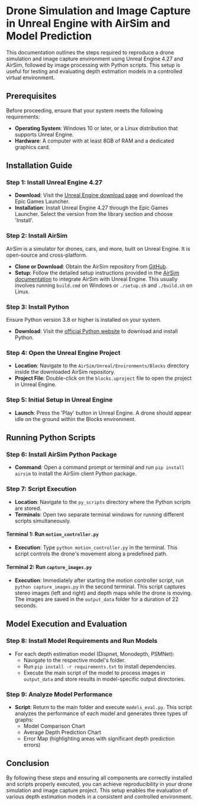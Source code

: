 # Drone Simulation and Image Capture in Unreal Engine with AirSim and Model Prediction

This documentation outlines the steps required to reproduce a drone simulation and image capture environment using Unreal Engine 4.27 and AirSim, followed by image processing with Python scripts. This setup is useful for testing and evaluating depth estimation models in a controlled virtual environment.

## Prerequisites

Before proceeding, ensure that your system meets the following requirements:

- **Operating System**: Windows 10 or later, or a Linux distribution that supports Unreal Engine.
- **Hardware**: A computer with at least 8GB of RAM and a dedicated graphics card.

## Installation Guide

### Step 1: Install Unreal Engine 4.27
- **Download**: Visit the [Unreal Engine download page](https://www.unrealengine.com/download) and download the Epic Games Launcher.
- **Installation**: Install Unreal Engine 4.27 through the Epic Games Launcher. Select the version from the library section and choose 'Install'.

### Step 2: Install AirSim
AirSim is a simulator for drones, cars, and more, built on Unreal Engine. It is open-source and cross-platform.

- **Clone or Download**: Obtain the AirSim repository from [GitHub](https://github.com/microsoft/AirSim).
- **Setup**: Follow the detailed setup instructions provided in the [AirSim documentation](https://microsoft.github.io/AirSim/) to integrate AirSim with Unreal Engine. This usually involves running `build.cmd` on Windows or `./setup.sh` and `./build.sh` on Linux.

### Step 3: Install Python
Ensure Python version 3.8 or higher is installed on your system.

- **Download**: Visit the [official Python website](https://www.python.org/downloads/) to download and install Python.

### Step 4: Open the Unreal Engine Project
- **Location**: Navigate to the `AirSim/Unreal/Environments/Blocks` directory inside the downloaded AirSim repository.
- **Project File**: Double-click on the `blocks.uproject` file to open the project in Unreal Engine.

### Step 5: Initial Setup in Unreal Engine
- **Launch**: Press the 'Play' button in Unreal Engine. A drone should appear idle on the ground within the Blocks environment.

## Running Python Scripts

### Step 6: Install AirSim Python Package
- **Command**: Open a command prompt or terminal and run `pip install airsim` to install the AirSim client Python package.

### Step 7: Script Execution
- **Location**: Navigate to the `py_scripts` directory where the Python scripts are stored.
- **Terminals**: Open two separate terminal windows for running different scripts simultaneously.

#### Terminal 1: Run `motion_controller.py`
- **Execution**: Type `python motion_controller.py` in the terminal. This script controls the drone's movement along a predefined path.

#### Terminal 2: Run `capture_images.py`
- **Execution**: Immediately after starting the motion controller script, run `python capture_images.py` in the second terminal. This script captures stereo images (left and right) and depth maps while the drone is moving. The images are saved in the `output_data` folder for a duration of 22 seconds.

## Model Execution and Evaluation

### Step 8: Install Model Requirements and Run Models
- For each depth estimation model (Dispnet, Monodepth, PSMNet):
  - Navigate to the respective model's folder.
  - Run `pip install -r requirements.txt` to install dependencies.
  - Execute the main script of the model to process images in `output_data` and store results in model-specific output directories.

### Step 9: Analyze Model Performance
- **Script**: Return to the main folder and execute `models_eval.py`. This script analyzes the performance of each model and generates three types of graphs:
  - Model Comparison Chart
  - Average Depth Prediction Chart
  - Error Map (highlighting areas with significant depth prediction errors)

## Conclusion
By following these steps and ensuring all components are correctly installed and scripts properly executed, you can achieve reproducibility in your drone simulation and image capture project. This setup enables the evaluation of various depth estimation models in a consistent and controlled environment.
